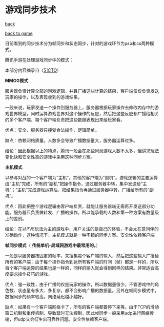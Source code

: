 # 游戏同步技术

[back](../../index.md)

[back to game](game_index.md)

目前看到的同步技术分为帧同步和状态同步，针对的游戏环节为psp和cs两种模式。



腾讯手游在处理游戏同步中的模式：

本部分内容摘录自（[51CTO](http://mp.weixin.qq.com/s?__biz=MjM5MDI5MjAyMA==&mid=402528028&idx=1&sn=50b90cadc10d545865ebd6897fc6a6c0&scene=23&srcid=03191karOzdEnKKkG78DqeSR##)）

**MMOG模式**

服务器负责计算全部的游戏逻辑，并且广播这些计算的结果，客户端仅仅负责发送玩家的操作，以及表现收到的游戏结果。

一般来说，玩家发送一个操作到服务器上，服务器根据玩家操作去修改内存中的游戏世界模型，同时运算游戏世界对这个操作的反应，然后把这些反应都广播给相关的多个客户端，每个客户端负责把这些数据表现出来给玩家看。

优点：安全，服务器只接受合法操作，逻辑简单。

缺点：依赖网络质量。人数多会导致广播数据量大，服务器运算过多。

结论：因此根据以上的特点，腾讯一般会在那些同局游戏人数不太多，但讲求玩法变化快和安全性高的游戏中采用这种同步方案。

**主机模式**

以参与对战的一个客户端为“主机”，其他的客户端为“副机”。游戏逻辑的主要运算由“主机”完成，所有的“副机”把操作指令，通过服务器中转，集中发送给“主机”；“主机”完成游戏运算后，把结果指令再通过服务器中转，广播给所有的“副机”。

优点：因此把整个游戏逻辑由客户端负责，就能让服务器端无需再开发这部分功能。服务器只负责做转发、广播的操作，所以能承载的人数和第一种方案有数量级上的差别。

结论：在以PVE玩法为主的游戏中，用户关注的是自己的体验，不会太在意同伴的准确动作，这种情况下，主机模式就是一种不错的同步方案。安全性依赖客户端

**帧同步模式**（ **传统单机-局域网游戏中最常用的。**）

一般是以服务器按固定的帧率，来搜集每个客户端的输入，然后把这些输入广播给所有的客户端；由于每个操作指令到达所有客户端的时间（帧）都是一样的，所以每个客户端运算的结果也是一样的，同样的输入就会得到同样的结果。非常适合高度要求操作技巧的游戏。

优点：强一致性，由于广播的仅是玩家的操作，所以数据量很少。不管游戏中的角色数、状态量有多大、多复杂，都不会影响广播的数据量。另外在帧同步模式中，数据同步的频率较高，网络延迟越小越好。

 缺点：如果有一个客户端网络卡了，所有的客户端都要停下来等。由于TCP的滑动窗口机制和重传机制，导致延时无法控制，因此帧同步一般采用udp进行网络传输，但udp又会衍生出可靠性问题。安全性依赖客户端。